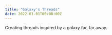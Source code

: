 ```yaml
---
title: "Galaxy's Threads"
date: 2022-01-01T00:00:00Z
---
```

Creating threads inspired by a galaxy far, far away.

